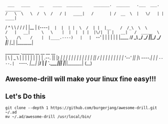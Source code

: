      ___   ____    __    ____  _______     _______.  ______   .___  ___.  _______ 
    /   \  \   \  /  \  /   / |   ____|   /       | /  __  \  |   \/   | |   ____|
   /  ^  \  \   \/    \/   /  |  |__     |   (----`|  |  |  | |  \  /  | |  |__   
  /  /_\  \  \            /   |   __|     \   \    |  |  |  | |  |\/|  | |   __|  
 /  _____  \  \    /\    /    |  |____.----)   |   |  `--'  | |  |  |  | |  |____ 
/__/     \__\  \__/  \__/     |_______|_______/     \______/  |__|  |__| |_______|
                                                                                   
 _______  .______       __   __       __          __  
|       \ |   _  \     |  | |  |     |  |        |  | 
|  .--.  ||  |_)  |    |  | |  |     |  |        |  | 
|  |  |  ||      /     |  | |  |     |  |        |  | 
|  '--'  ||  |\  \----.|  | |  `----.|  `----.   |__| 
|_______/ | _| `._____||__| |_______||_______|   (__) 
                                                      
## Awesome-drill will make your linux fine easy!!!
## Let's Do this


```
git clone --depth 1 https://github.com/burgerjang/awesome-drill.git ~/.ad
mv ~/.ad/awesome-drill /usr/local/bin/
